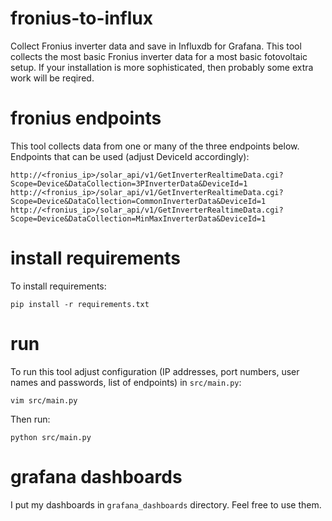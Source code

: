 # fronius-to-influx
Collect Fronius inverter data and save in Influxdb for Grafana. This tool collects the most basic Fronius inverter data for a most basic fotovoltaic setup. If your installation is more sophisticated, then probably some extra work will be reqired. 

# fronius endpoints
This tool collects data from one or many of the three endpoints below. Endpoints that can be used (adjust DeviceId accordingly): 

    http://<fronius_ip>/solar_api/v1/GetInverterRealtimeData.cgi?Scope=Device&DataCollection=3PInverterData&DeviceId=1
    http://<fronius_ip>/solar_api/v1/GetInverterRealtimeData.cgi?Scope=Device&DataCollection=CommonInverterData&DeviceId=1
    http://<fronius_ip>/solar_api/v1/GetInverterRealtimeData.cgi?Scope=Device&DataCollection=MinMaxInverterData&DeviceId=1

# install requirements
To install requirements:

    pip install -r requirements.txt

# run
To run this tool adjust configuration (IP addresses, port numbers, user names and passwords, list of endpoints) in `src/main.py`:

    vim src/main.py 

Then run:

    python src/main.py

# grafana dashboards
I put my dashboards in `grafana_dashboards` directory. Feel free to use them.
